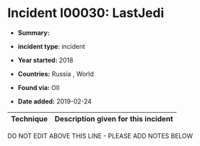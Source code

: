 # Incident I00030: LastJedi

* **Summary:** 

* **incident type**: incident

* **Year started:** 2018

* **Countries:** Russia , World

* **Found via:** OII

* **Date added:** 2019-02-24
 

| Technique | Description given for this incident |
| --------- | ------------------------- |


DO NOT EDIT ABOVE THIS LINE - PLEASE ADD NOTES BELOW